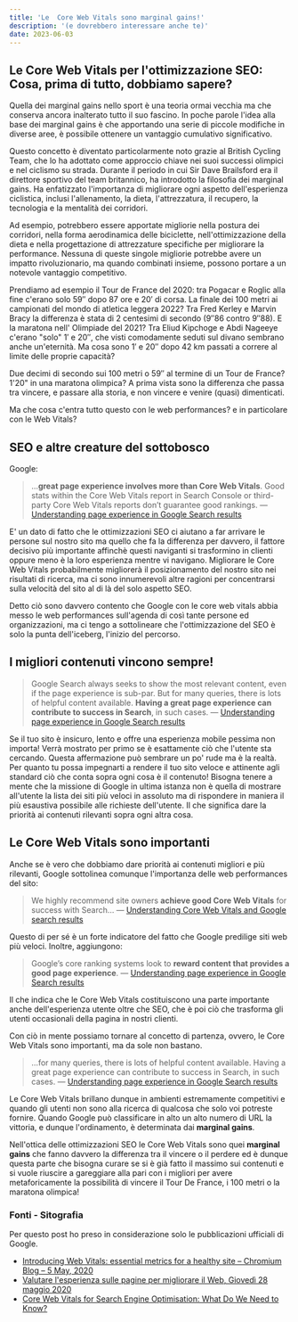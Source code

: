 ```yaml
---
title: 'Le  Core Web Vitals sono marginal gains!'
description: '(e dovrebbero interessare anche te)'
date: 2023-06-03
---
```

Le Core Web Vitals per l'ottimizzazione SEO: Cosa, prima di tutto, dobbiamo sapere?
---

Quella dei marginal gains nello sport è una teoria ormai vecchia ma che conserva ancora inalterato tutto il suo fascino. In poche parole l'idea alla base dei marginal gains è che apportando una serie di piccole modifiche in diverse aree, è possibile ottenere un vantaggio cumulativo significativo.

Questo concetto è diventato particolarmente noto grazie al British Cycling Team, che lo ha adottato come approccio chiave nei suoi successi olimpici e nel ciclismo su strada. Durante il periodo in cui Sir Dave Brailsford era il direttore sportivo del team britannico, ha introdotto la filosofia dei marginal gains. Ha enfatizzato l'importanza di migliorare ogni aspetto dell'esperienza ciclistica, inclusi l'allenamento, la dieta, l'attrezzatura, il recupero, la tecnologia e la mentalità dei corridori.

Ad esempio, potrebbero essere apportate migliorie nella postura dei corridori, nella forma aerodinamica delle biciclette, nell'ottimizzazione della dieta e nella progettazione di attrezzature specifiche per migliorare la performance. Nessuna di queste singole migliorie potrebbe avere un impatto rivoluzionario, ma quando combinati insieme, possono portare a un notevole vantaggio competitivo.

Prendiamo ad esempio il Tour de France del 2020: tra Pogacar e Roglic alla fine c'erano solo 59″ dopo 87 ore e 20′ di corsa. La finale dei 100 metri ai campionati del mondo di atletica leggera 2022? Tra Fred Kerley e Marvin Bracy la differenza è stata di 2 centesimi di secondo (9″86 contro 9″88). 
E la maratona nell' Olimpiade del 2021? Tra Eliud Kipchoge e Abdi Nageeye c'erano "solo" 1′ e 20″, che visti comodamente seduti sul divano sembrano anche un'eternità. Ma cosa sono 1′ e 20″ dopo 42 km passati a correre al limite delle proprie capacità?

Due decimi di secondo sui 100 metri o 59″ al termine di un Tour de France?  1'20" in una maratona olimpica? A prima vista sono la differenza che passa tra vincere, e passare alla storia, e non vincere e venire (quasi) dimenticati.

Ma che cosa c'entra tutto questo con le web performances? e in particolare con le Web Vitals?

## SEO e altre creature del sottobosco

Google:

> …**great page experience involves more than Core Web Vitals**. Good stats within the Core Web Vitals report in Search Console or third-party Core Web Vitals reports don’t guarantee good rankings.   —  [Understanding page experience in Google Search results](https://developers.google.com/search/docs/appearance/page-experience)
 
E' un dato di fatto che le ottimizzazioni SEO ci aiutano a far arrivare le persone sul nostro sito ma quello che fa la differenza per davvero, il fattore decisivo più importante affinchè questi naviganti si trasformino in clienti oppure meno è la loro esperienza mentre vi navigano.
Migliorare le Core Web Vitals probabilmente migliorerà il posizionamento del nostro sito nei risultati di ricerca, ma ci sono innumerevoli altre ragioni per concentrarsi sulla velocità del sito al di là del solo aspetto SEO.

Detto ciò sono davvero contento che Google con le core web vitals abbia messo le  web performances sull'agenda di così tante persone ed organizzazioni, ma ci tengo a sottolineare che l'ottimizzazione del SEO è solo la punta dell'iceberg, l'inizio del percorso.

## I migliori contenuti vincono sempre!

> Google Search always seeks to show the most relevant content, even if the page experience is sub-par. But for many queries, there is lots of helpful content available. **Having a great page experience can contribute to success in Search**, in such cases.   — [Understanding page experience in Google Search results](https://developers.google.com/search/docs/appearance/page-experience)

Se il tuo sito è insicuro, lento e offre una esperienza mobile pessima non importa! Verrà mostrato per primo se è esattamente ciò che l'utente sta cercando.  Questa affermazione può sembrare un po' rude ma è la realtà. Per quanto tu possa impegnarti a rendere il tuo sito veloce e attinente agli standard ciò che conta sopra ogni cosa è il contenuto!
Bisogna tenere a mente che la missione di Google in ultima istanza non è quella di mostrare all'utente la lista dei siti più veloci in assoluto ma di rispondere in maniera il più esaustiva possibile alle richieste dell'utente.
Il che significa dare la priorità ai contenuti rilevanti sopra ogni altra cosa. 


## Le Core Web Vitals sono importanti

  
Anche se è vero che dobbiamo dare priorità ai contenuti migliori e più rilevanti, Google sottolinea comunque l'importanza delle web performances del sito:

> We highly recommend site owners **achieve good Core Web Vitals** for success with Search…   — [Understanding Core Web Vitals and Google search  results](https://developers.google.com/search/docs/appearance/core-web-vitals)


Questo di per sé è un forte indicatore del fatto che Google predilige siti web più veloci. Inoltre, aggiungono:

> Google’s core ranking systems look to **reward content that provides a good page experience**.   — [Understanding page experience in Google Search results](https://developers.google.com/search/docs/appearance/page-experience)

Il che indica che le Core Web Vitals costituiscono una parte importante anche dell'esperienza utente oltre che SEO, che è poi ciò che trasforma gli utenti occasionali della pagina in nostri clienti.

Con ciò in mente possiamo tornare al concetto di partenza, ovvero, le Core Web Vitals sono importanti, ma da sole non bastano. 

> …for many queries, there is lots of helpful content available. Having a great page experience can contribute to success in Search, in such cases.
— [Understanding page experience in Google Search results](https://developers.google.com/search/docs/appearance/page-experience?hl=it)

Le Core Web Vitals brillano dunque in ambienti estremamente competitivi e quando gli utenti non sono alla ricerca di qualcosa che solo voi potreste fornire. Quando Google può classificare in alto un alto numero di URL la vittoria, e dunque l'ordinamento, è determinata dai **marginal gains**.

Nell'ottica delle ottimizzazioni SEO le Core Web Vitals sono quei **marginal gains** che fanno davvero la differenza tra il vincere o il perdere ed è dunque questa parte che bisogna curare se si è già fatto il massimo sui contenuti e si vuole riuscire a gareggiare alla pari con i migliori per avere metaforicamente la possibilità di vincere il Tour De France, i 100 metri o la maratona olimpica!



### Fonti - Sitografia

Per questo post ho preso in considerazione solo le pubblicazioni ufficiali di Google. 

- [Introducing Web Vitals: essential metrics for a healthy site – Chromium Blog – 5 May, 2020](https://blog.chromium.org/2020/05/introducing-web-vitals-essential-metrics.html)
- [Valutare l'esperienza sulle pagine per migliorare il Web, Giovedì 28 maggio 2020](https://developers.google.com/search/blog/2020/05/evaluating-page-experience?hl=it)
- [Core Web Vitals for Search Engine Optimisation: What Do We Need to Know?](https://csswizardry.com/2023/07/core-web-vitals-for-search-engine-optimisation/)